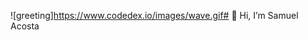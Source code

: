![greeting]https://www.codedex.io/images/wave.gif# 👋 Hi, I’m Samuel Acosta


<!---
its-samuel-acosta/its-samuel-acosta is a ✨ special ✨ repository because its `README.md` (this file) appears on your GitHub profile.
You can click the Preview link to take a look at your changes.
--->
